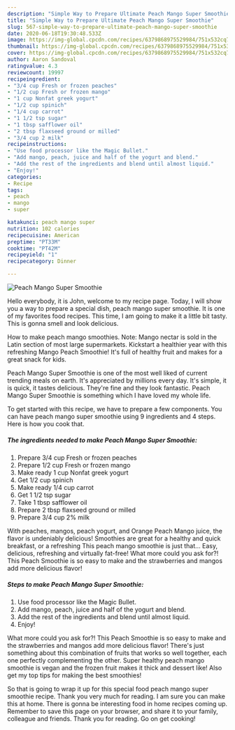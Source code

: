 ```yaml
---
description: "Simple Way to Prepare Ultimate Peach Mango Super Smoothie"
title: "Simple Way to Prepare Ultimate Peach Mango Super Smoothie"
slug: 567-simple-way-to-prepare-ultimate-peach-mango-super-smoothie
date: 2020-06-18T19:30:48.533Z
image: https://img-global.cpcdn.com/recipes/6379868975529984/751x532cq70/peach-mango-super-smoothie-recipe-main-photo.jpg
thumbnail: https://img-global.cpcdn.com/recipes/6379868975529984/751x532cq70/peach-mango-super-smoothie-recipe-main-photo.jpg
cover: https://img-global.cpcdn.com/recipes/6379868975529984/751x532cq70/peach-mango-super-smoothie-recipe-main-photo.jpg
author: Aaron Sandoval
ratingvalue: 4.3
reviewcount: 19997
recipeingredient:
- "3/4 cup Fresh or frozen peaches"
- "1/2 cup Fresh or frozen mango"
- "1 cup Nonfat greek yogurt"
- "1/2 cup spinich"
- "1/4 cup carrot"
- "1 1/2 tsp sugar"
- "1 tbsp safflower oil"
- "2 tbsp flaxseed ground or milled"
- "3/4 cup 2 milk"
recipeinstructions:
- "Use food processor like the Magic Bullet."
- "Add mango, peach, juice and half of the yogurt and blend."
- "Add the rest of the ingredients and blend until almost liquid."
- "Enjoy!"
categories:
- Recipe
tags:
- peach
- mango
- super

katakunci: peach mango super 
nutrition: 102 calories
recipecuisine: American
preptime: "PT33M"
cooktime: "PT42M"
recipeyield: "1"
recipecategory: Dinner

---
```



![Peach Mango Super Smoothie](https://img-global.cpcdn.com/recipes/6379868975529984/751x532cq70/peach-mango-super-smoothie-recipe-main-photo.jpg)

Hello everybody, it is John, welcome to my recipe page. Today, I will show you a way to prepare a special dish, peach mango super smoothie. It is one of my favorites food recipes. This time, I am going to make it a little bit tasty. This is gonna smell and look delicious.

How to make peach mango smoothies. Note: Mango nectar is sold in the Latin section of most large supermarkets. Kickstart a healthier year with this refreshing Mango Peach Smoothie! It&#39;s full of healthy fruit and makes for a great snack for kids.

Peach Mango Super Smoothie is one of the most well liked of current trending meals on earth. It's appreciated by millions every day. It's simple, it is quick, it tastes delicious. They're fine and they look fantastic. Peach Mango Super Smoothie is something which I have loved my whole life.


To get started with this recipe, we have to prepare a few components. You can have peach mango super smoothie using 9 ingredients and 4 steps. Here is how you cook that.

<!--inarticleads1-->

##### The ingredients needed to make Peach Mango Super Smoothie:

1. Prepare 3/4 cup Fresh or frozen peaches
1. Prepare 1/2 cup Fresh or frozen mango
1. Make ready 1 cup Nonfat greek yogurt
1. Get 1/2 cup spinich
1. Make ready 1/4 cup carrot
1. Get 1 1/2 tsp sugar
1. Take 1 tbsp safflower oil
1. Prepare 2 tbsp flaxseed ground or milled
1. Prepare 3/4 cup 2% milk


With peaches, mangos, peach yogurt, and Orange Peach Mango juice, the flavor is undeniably delicious! Smoothies are great for a healthy and quick breakfast, or a refreshing This peach mango smoothie is just that… Easy, delicious, refreshing and virtually fat-free! What more could you ask for?! This Peach Smoothie is so easy to make and the strawberries and mangos add more delicious flavor! 

<!--inarticleads2-->

##### Steps to make Peach Mango Super Smoothie:

1. Use food processor like the Magic Bullet.
1. Add mango, peach, juice and half of the yogurt and blend.
1. Add the rest of the ingredients and blend until almost liquid.
1. Enjoy!


What more could you ask for?! This Peach Smoothie is so easy to make and the strawberries and mangos add more delicious flavor! There&#39;s just something about this combination of fruits that works so well together, each one perfectly complementing the other. Super healthy peach mango smoothie is vegan and the frozen fruit makes it thick and dessert like! Also get my top tips for making the best smoothies! 

So that is going to wrap it up for this special food peach mango super smoothie recipe. Thank you very much for reading. I am sure you can make this at home. There is gonna be interesting food in home recipes coming up. Remember to save this page on your browser, and share it to your family, colleague and friends. Thank you for reading. Go on get cooking!
